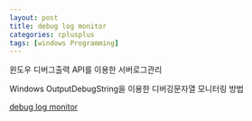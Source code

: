 ```yaml
---
layout: post
title: debug log monitor 
categories: cplusplus
tags: [windows Programming]
---
```


윈도우 디버그출력 API를 이용한 서버로그관리

Windows OutputDebugString을 이용한 디버깅문자열 모니터링 방법

[debug log monitor ](https://github.com/VintageAppMaker/debug_log_monitor)
